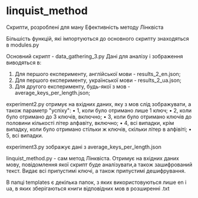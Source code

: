 # linquist_method
Скрипти, розроблені для ману Ефективність методу Лінквіста

Більшість функцій, які імпортуються до основного скрипту знаходяться в modules.py

Основний скрипт - data_gathering_3.py
Дані для аналізу і зображення виводяться в: 
1) Для першого експерименту, англійської мови - results_2_en.json;
2) Для першого експерименту, української мови - results_2_ua.json;
3) Для другого експерименту, будь-якої з мов - average_keys_per_length.json;

experiment2.py отримує на вхідних даних, яку з мов слід зображувати, а також параметр "успіху":
•	1, коли було отримано лише 1 ключ;
•	2, коли було отримано до 3 ключів, включно;
•	3, коли було отримано ключів до половини кількості літер алфавіту, включно;
•	4, всі випадки, крім випадку, коли було отримано стільки ж ключів, скільки літер в алфівіті;
•	5, всі випадки.

experiment3.py зображує дані з average_keys_per_length.json

linquist_method.py - сам метод Лінквіста. Отримує на вхідних даних мову, повідомлення якої скрипт буде аналізувати,а також зашифрований текст. Видає всі припустимі ключі, а також припустимі дешифрування.

В папці templates є декілька папок, з яких використовуються лише en і ua, в яких зберігаються книги відповідних мов в розширенні .txt

